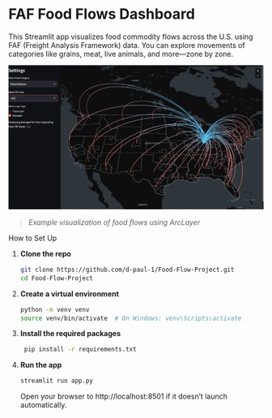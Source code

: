 # FAF Food Flows Dashboard

This Streamlit app visualizes food commodity flows across the U.S. using FAF (Freight Analysis Framework) data. You can explore movements of categories like grains, meat, live animals, and more—zone by zone.

![FAF Dashboard Preview](files/preview.png)
> _Example visualization of food flows using ArcLayer_

How to Set Up

1. **Clone the repo**  
   ```bash
   git clone https://github.com/d-paul-1/Food-Flow-Project.git
   cd Food-Flow-Project

2. **Create a virtual environment**
    ```bash
    python -m venv venv
    source venv/bin/activate  # On Windows: venv\Scripts\activate

4. **Install the required packages**
   ```bash
    pip install -r requirements.txt

6. **Run the app**
    ```bash
    streamlit run app.py
   ```
    Open your browser to http://localhost:8501 if it doesn’t launch automatically.
